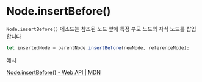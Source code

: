 # Node.insertBefore()

`Node.insertBefore()` 메소드는 참조된 노드 앞에 특정 부모 노드의 자식 노드를 삽입합니다

```jsx
let insertedNode = parentNode.insertBefore(newNode, referenceNode);
```

예시

[Node.insertBefore() - Web API | MDN](https://developer.mozilla.org/ko/docs/Web/API/Node/insertBefore)